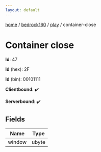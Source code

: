 ```yaml
---
layout: default
---
```


[home](/)  /  [bedrock160](/protocol/bedrock160)  /  [play](/protocol/bedrock160/play)  /  container-close

# Container close

**Id**: 47

**Id** (hex): 2F

**Id** (bin): 00101111

**Clientbound**: ✔️

**Serverbound**: ✔️

## Fields

Name | Type
---|---
window | ubyte
